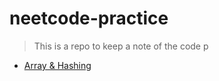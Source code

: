# neetcode-practice
> This is a repo to keep a note of the code p

- [Array & Hashing](https://github.com/abhishekpatelmc/neetcode-practice/blob/main/ArraysHashing.md)
